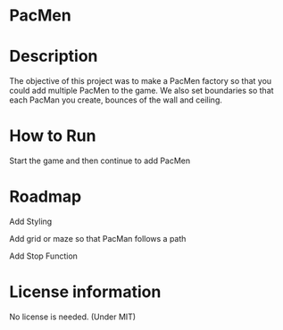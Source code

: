 # PacMen

# Description

The objective of this project was to make a PacMen factory so that you could add multiple PacMen to the game.  We also set boundaries so that each PacMan you create, bounces of the wall and ceiling.

# How to Run 

Start the game and then continue to add PacMen

# Roadmap

Add Styling

Add grid or maze so that PacMan follows a path

Add Stop Function

# License information

No license is needed. (Under MIT)
